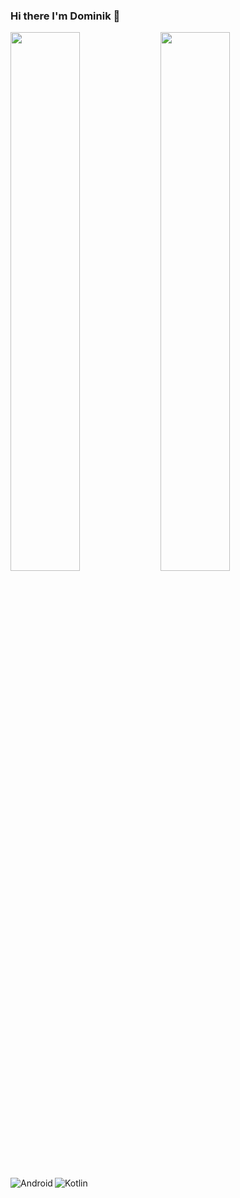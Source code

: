 ### Hi there I'm Dominik 👋

<img align="left" width="47%" src="https://github-readme-stats.vercel.app/api?username=dominikdoric&show_icons=true&theme=radical" />
<img align="left" width="47%" src="https://github-readme-stats.vercel.app/api/top-langs/?username=dominikdoric&layout=compact)](https://github.com/anuraghazra/github-readme-stats" />
<img align="left" alt="Android" src="https://img.shields.io/badge/Android-3DDC84?style=for-the-badge&logo=android&logoColor=white" />
<img align="left" alt="Kotlin" src="https://img.shields.io/badge/kotlin-%230095D5.svg?style=for-the-badge&logo=kotlin&logoColor=white" />
